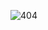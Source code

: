![404](https://media.giphy.com/media/v1.Y2lkPTc5MGI3NjExZnJmYmFhNDg5a2w1aHZkYTBjZXFiYzd2enR3M2E3azNleTlraTkzMSZlcD12MV9pbnRlcm5hbF9naWZfYnlfaWQmY3Q9Zw/gPIkEyBAS5R9Q39n8e/giphy.gif)

<!--
**bansavage/bansavage** is a ✨ _special_ ✨ repository because its `README.md` (this file) appears on your GitHub profile.

Here are some ideas to get you started:

- 🔭 I’m currently working on ...
- 🌱 I’m currently learning ...
- 👯 I’m looking to collaborate on ...
- 🤔 I’m looking for help with ...
- 💬 Ask me about ...
- 📫 How to reach me: ...
- 😄 Pronouns: ...
- ⚡ Fun fact: ...

![Kyle's github stats](https://github-readme-stats.vercel.app/api?username=bansavage&theme=merko&layout=compact)

-->
